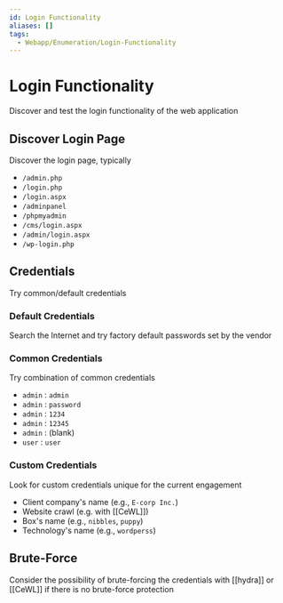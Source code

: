 ```yaml
---
id: Login Functionality
aliases: []
tags:
  - Webapp/Enumeration/Login-Functionality
---
```


# Login Functionality

Discover and test the login functionality of the web application

## Discover Login Page

Discover the login page, typically

- `/admin.php`
- `/login.php`
- `/login.aspx`
- `/adminpanel`
- `/phpmyadmin`
- `/cms/login.aspx`
- `/admin/login.aspx`
- `/wp-login.php`

## Credentials

Try common/default credentials

### Default Credentials

Search the Internet and try factory default passwords set by the vendor

### Common Credentials

Try combination of common credentials

- `admin` : `admin`
- `admin` : `password`
- `admin` : `1234`
- `admin` : `12345`
- `admin` : (blank)
- `user` : `user`

### Custom Credentials

Look for custom credentials unique for the current engagement

- Client company's name (e.g., `E-corp Inc.`)
- Website crawl (e.g. with [[CeWL]])
- Box's name (e.g., `nibbles`, `puppy`)
- Technology's name (e.g., `wordperss`)

## Brute-Force

Consider the possibility of brute-forcing the credentials with [[hydra]] or
[[CeWL]] if there is no brute-force protection
